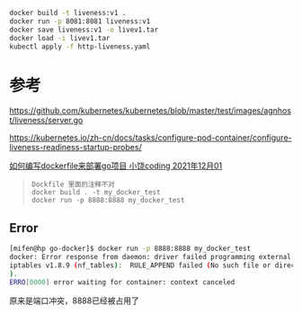 ```bash
docker build -t liveness:v1 .
docker run -p 8081:8081 liveness:v1
docker save liveness:v1 -o livev1.tar
docker load -i livev1.tar
kubectl apply -f http-liveness.yaml
```

# 参考

https://github.com/kubernetes/kubernetes/blob/master/test/images/agnhost/liveness/server.go

https://kubernetes.io/zh-cn/docs/tasks/configure-pod-container/configure-liveness-readiness-startup-probes/

[如何编写dockerfile来部署go项目     小饶coding      2021年12月01](https://juejin.cn/post/7036670636978077703)

> ```
> Dockfile 里面的注释不对
> docker build . -t my_docker_test
> docker run -p 8888:8888 my_docker_test 
> ```

## Error

```bash
[mifen@hp go-docker]$ docker run -p 8888:8888 my_docker_test 
docker: Error response from daemon: driver failed programming external connectivity on endpoint confident_shtern (3f0d6c05853b0d6f5cf0985d9815bd5984e8cb19141db194b0404b4b764e3f44):  (COMMAND_FAILED: '/usr/bin/iptables -w10 -t nat -A DOCKER -p tcp -d 0/0 --dport 8888 -j DNAT --to-destination 172.17.0.2:8888 ! -i docker0' failed: Warning: Extension DNAT revision 0 not supported, missing kernel module?
iptables v1.8.9 (nf_tables):  RULE_APPEND failed (No such file or directory): rule in chain DOCKER
).
ERRO[0000] error waiting for container: context canceled 
```

原来是端口冲突，8888已经被占用了
